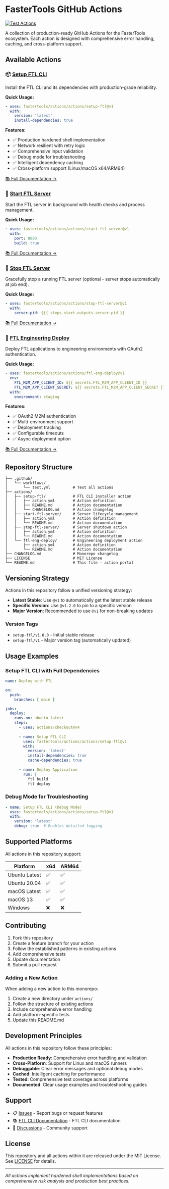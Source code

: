 # FasterTools GitHub Actions

[![Test Actions](https://github.com/fastertools/actions/workflows/test.yml/badge.svg)](https://github.com/fastertools/actions/actions/workflows/test.yml)

A collection of production-ready GitHub Actions for the FasterTools ecosystem. Each action is designed with comprehensive error handling, caching, and cross-platform support.

## Available Actions

### 📦 [Setup FTL CLI](actions/setup-ftl/)

Install the FTL CLI and its dependencies with production-grade reliability.

**Quick Usage:**
```yaml
- uses: fastertools/actions/actions/setup-ftl@v1
  with:
    version: 'latest'
    install-dependencies: true
```

**Features:**
- ✅ Production hardened shell implementation  
- ✅ Network resilient with retry logic  
- ✅ Comprehensive input validation  
- ✅ Debug mode for troubleshooting  
- ✅ Intelligent dependency caching  
- ✅ Cross-platform support (Linux/macOS x64/ARM64)  

[📚 Full Documentation →](actions/setup-ftl/README.md)

### 🚀 [Start FTL Server](actions/start-ftl-server/)

Start the FTL server in background with health checks and process management.

**Quick Usage:**
```yaml
- uses: fastertools/actions/actions/start-ftl-server@v1
  with:
    port: 8080
    build: true
```

[📚 Full Documentation →](actions/start-ftl-server/README.md)

### 🛑 [Stop FTL Server](actions/stop-ftl-server/)

Gracefully stop a running FTL server (optional - server stops automatically at job end).

**Quick Usage:**
```yaml
- uses: fastertools/actions/actions/stop-ftl-server@v1
  with:
    server-pid: ${{ steps.start.outputs.server-pid }}
```

[📚 Full Documentation →](actions/stop-ftl-server/README.md)

### 🚢 [FTL Engineering Deploy](actions/ftl-eng-deploy/)

Deploy FTL applications to engineering environments with OAuth2 authentication.

**Quick Usage:**
```yaml
- uses: fastertools/actions/actions/ftl-eng-deploy@v1
  env:
    FTL_M2M_APP_CLIENT_ID: ${{ secrets.FTL_M2M_APP_CLIENT_ID }}
    FTL_M2M_APP_CLIENT_SECRET: ${{ secrets.FTL_M2M_APP_CLIENT_SECRET }}
  with:
    environment: staging
```

**Features:**
- ✅ OAuth2 M2M authentication  
- ✅ Multi-environment support  
- ✅ Deployment tracking  
- ✅ Configurable timeouts  
- ✅ Async deployment option  

[📚 Full Documentation →](actions/ftl-eng-deploy/README.md)

## Repository Structure

```
├── .github/
│   └── workflows/
│       └── test.yml          # Test all actions
├── actions/
│   ├── setup-ftl/            # FTL CLI installer action
│   │   ├── action.yml        # Action definition
│   │   ├── README.md         # Action documentation
│   │   └── CHANGELOG.md      # Action changelog
│   ├── start-ftl-server/     # Server lifecycle management
│   │   ├── action.yml        # Action definition
│   │   └── README.md         # Action documentation
│   ├── stop-ftl-server/      # Server shutdown action
│   │   ├── action.yml        # Action definition
│   │   └── README.md         # Action documentation
│   └── ftl-eng-deploy/       # Engineering deployment action
│       ├── action.yml        # Action definition
│       └── README.md         # Action documentation
├── CHANGELOG.md              # Monorepo changelog
├── LICENSE                   # MIT License
└── README.md                 # This file - action portal
```

## Versioning Strategy

Actions in this repository follow a unified versioning strategy:

- **Latest Stable**: Use `@v1` to automatically get the latest stable release
- **Specific Version**: Use `@v1.2.0` to pin to a specific version
- **Major Version**: Recommended to use `@v1` for non-breaking updates

### Version Tags

- `setup-ftl/v1.0.0` - Initial stable release
- `setup-ftl/v1` - Major version tag (automatically updated)

## Usage Examples

### Setup FTL CLI with Full Dependencies

```yaml
name: Deploy with FTL

on:
  push:
    branches: [ main ]

jobs:
  deploy:
    runs-on: ubuntu-latest
    steps:
      - uses: actions/checkout@v4
      
      - name: Setup FTL CLI
        uses: fastertools/actions/actions/setup-ftl@v1
        with:
          version: 'latest'
          install-dependencies: true
          cache-dependencies: true
          
      - name: Deploy Application
        run: |
          ftl build
          ftl deploy
```

### Debug Mode for Troubleshooting

```yaml
- name: Setup FTL CLI (Debug Mode)
  uses: fastertools/actions/actions/setup-ftl@v1
  with:
    version: 'latest'
    debug: true  # Enables detailed logging
```

## Supported Platforms

All actions in this repository support:

| Platform | x64 | ARM64 |
|----------|-----|-------|
| Ubuntu Latest | ✅ | ✅ |
| Ubuntu 20.04 | ✅ | ✅ |
| macOS Latest | ✅ | ✅ |
| macOS 13 | ✅ | ✅ |
| Windows | ❌ | ❌ |

## Contributing

1. Fork this repository
2. Create a feature branch for your action
3. Follow the established patterns in existing actions
4. Add comprehensive tests
5. Update documentation
6. Submit a pull request

### Adding a New Action

When adding a new action to this monorepo:

1. Create a new directory under `actions/`
2. Follow the structure of existing actions
3. Include comprehensive error handling
4. Add platform-specific tests
5. Update this README.md

## Development Principles

All actions in this repository follow these principles:

- **Production Ready**: Comprehensive error handling and validation
- **Cross-Platform**: Support for Linux and macOS runners
- **Debuggable**: Clear error messages and optional debug modes  
- **Cached**: Intelligent caching for performance
- **Tested**: Comprehensive test coverage across platforms
- **Documented**: Clear usage examples and troubleshooting guides

## Support

- 📋 [Issues](https://github.com/fastertools/actions/issues) - Report bugs or request features
- 📚 [FTL CLI Documentation](https://github.com/fastertools/ftl-cli) - FTL CLI documentation
- 💬 [Discussions](https://github.com/fastertools/actions/discussions) - Community support

## License

This repository and all actions within it are released under the MIT License. See [LICENSE](LICENSE) for details.

---

*All actions implement hardened shell implementations based on comprehensive risk analysis and production best practices.*